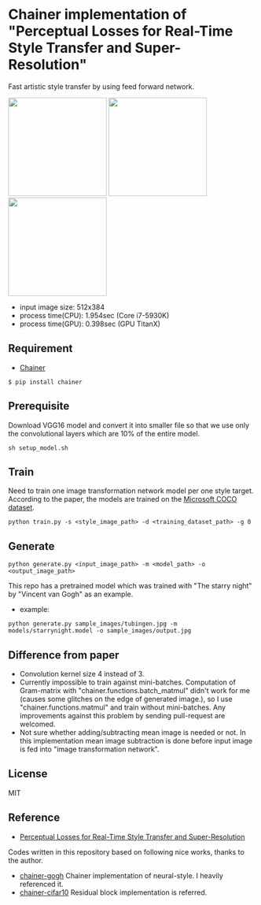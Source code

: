 # Chainer implementation of "Perceptual Losses for Real-Time Style Transfer and Super-Resolution"
Fast artistic style transfer by using feed forward network.

<img src="https://raw.githubusercontent.com/yusuketomoto/chainer-fast-neuralstyle/master/sample_images/style.jpg" height="200px">

<img src="https://raw.githubusercontent.com/yusuketomoto/chainer-fast-neuralstyle/master/sample_images/tubingen.jpg" height="200px">
<img src="https://raw.githubusercontent.com/yusuketomoto/chainer-fast-neuralstyle/master/sample_images/output.jpg" height="200px">

- input image size: 512x384
- process time(CPU): 1.954sec (Core i7-5930K)
- process time(GPU): 0.398sec (GPU TitanX)

## Requirement
- [Chainer](https://github.com/pfnet/chainer)
```
$ pip install chainer
```

## Prerequisite
Download VGG16 model and convert it into smaller file so that we use only the convolutional layers which are 10% of the entire model.
```
sh setup_model.sh
```

## Train
Need to train one image transformation network model per one style target.
According to the paper, the models are trained on the [Microsoft COCO dataset](http://mscoco.org/dataset/#download).
```
python train.py -s <style_image_path> -d <training_dataset_path> -g 0
```

## Generate
```
python generate.py <input_image_path> -m <model_path> -o <output_image_path>
```

This repo has a pretrained model which was trained with "The starry night" by "Vincent van Gogh" as an example.
- example:
```
python generate.py sample_images/tubingen.jpg -m models/starrynight.model -o sample_images/output.jpg
```

## Difference from paper
- Convolution kernel size 4 instead of 3.
- Currently impossible to train against mini-batches. Computation of Gram-matrix with "chainer.functions.batch_matmul" didn't work for me (causes some glitches on the edge of generated image.), so I use "chainer.functions.matmul" and train without mini-batches. Any improvements against this problem by sending pull-request are welcomed.
- Not sure whether adding/subtracting mean image is needed or not. In this implementation mean image subtraction is done before input image is fed into "image transformation network".

## License
MIT

## Reference
- [Perceptual Losses for Real-Time Style Transfer and Super-Resolution](http://arxiv.org/abs/1603.08155)

Codes written in this repository based on following nice works, thanks to the author.
- [chainer-gogh](https://github.com/mattya/chainer-gogh.git) Chainer implementation of neural-style. I heavily referenced it.
- [chainer-cifar10](https://github.com/mitmul/chainer-cifar10) Residual block implementation is referred.

